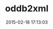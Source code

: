 ---
layout: post
title:  "oddb2xml"
repo:   "zdavatz/oddb2xml"
date:   2015-02-18 17:13:03
gemurl: https://github.com/zdavatz/oddb2xml
---